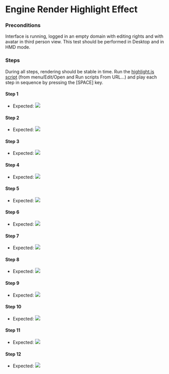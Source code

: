 # Engine Render Highlight Effect

### Preconditions
Interface is running, logged in an empty domain with editing rights and with avatar in third person view. This test should be performed in Desktop and in HMD mode.

### Steps

During all steps, rendering should be stable in time. Run the [highlight.js script](./highlight.js?raw=true) (from menu/Edit/Open and Run scripts From URL...) and play each step in sequence by pressing the [SPACE] key.

#### Step 1
- Expected: ![](./init.jpg)

#### Step 2
- Expected: ![](./step1.jpg)

#### Step 3
- Expected: ![](./step2.jpg)

#### Step 4
- Expected: ![](./step3.jpg)

#### Step 5
- Expected: ![](./step4.jpg)

#### Step 6
- Expected: ![](./step5.jpg)

#### Step 7
- Expected: ![](./step6.jpg)

#### Step 8
- Expected: ![](./step7.jpg)

#### Step 9
- Expected: ![](./step8.jpg)

#### Step 10
- Expected: ![](./step9.jpg)

#### Step 11
- Expected: ![](./step10.jpg)

#### Step 12
- Expected: ![](./step11.jpg)

